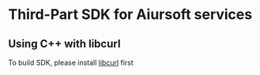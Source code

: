 # Third-Part SDK for Aiursoft services

## Using C++ with __libcurl__

To build SDK, please install [libcurl](https://github.com/curl/curl) first
